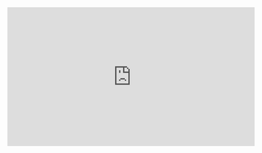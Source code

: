 <div class="videoWrapper"><iframe width="560" height="315" src="https://www.youtube.com/embed/tL1WBUOqE48" title="YouTube video player" frameborder="0" allow="accelerometer; autoplay; clipboard-write; encrypted-media; gyroscope; picture-in-picture" allowfullscreen></iframe></div>
